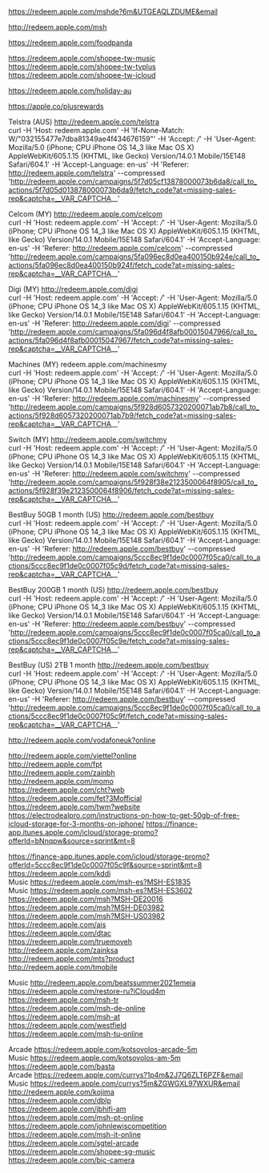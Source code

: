 https://redeem.apple.com/mshde?6m&UTGEAQLZDUME&email  

http://redeem.apple.com/msh  

https://redeem.apple.com/foodpanda  

https://redeem.apple.com/shopee-tw-music  
https://redeem.apple.com/shopee-tw-tvplus  
https://redeem.apple.com/shopee-tw-icloud  

https://redeem.apple.com/holiday-au  

https://apple.co/plusrewards  

Telstra (AUS) http://redeem.apple.com/telstra  
curl -H 'Host: redeem.apple.com' -H 'If-None-Match: W/"032155477e7dba81349ae4f434676159"' -H 'Accept: */*' -H 'User-Agent: Mozilla/5.0 (iPhone; CPU iPhone OS 14_3 like Mac OS X) AppleWebKit/605.1.15 (KHTML, like Gecko) Version/14.0.1 Mobile/15E148 Safari/604.1' -H 'Accept-Language: en-us' -H 'Referer: http://redeem.apple.com/telstra' --compressed 'http://redeem.apple.com/campaigns/5f7d05cf13878000073b6da8/call_to_actions/5f7d05d013878000073b6da9/fetch_code?at=missing-sales-rep&captcha=__VAR_CAPTCHA__'  


Celcom (MY) http://redeem.apple.com/celcom  
curl -H 'Host: redeem.apple.com' -H 'Accept: */*' -H 'User-Agent: Mozilla/5.0 (iPhone; CPU iPhone OS 14_3 like Mac OS X) AppleWebKit/605.1.15 (KHTML, like Gecko) Version/14.0.1 Mobile/15E148 Safari/604.1' -H 'Accept-Language: en-us' -H 'Referer: http://redeem.apple.com/celcom' --compressed 'http://redeem.apple.com/campaigns/5fa096ec8d0ea400150b924e/call_to_actions/5fa096ec8d0ea400150b924f/fetch_code?at=missing-sales-rep&captcha=__VAR_CAPTCHA__'  

Digi (MY) http://redeem.apple.com/digi  
curl -H 'Host: redeem.apple.com' -H 'Accept: */*' -H 'User-Agent: Mozilla/5.0 (iPhone; CPU iPhone OS 14_3 like Mac OS X) AppleWebKit/605.1.15 (KHTML, like Gecko) Version/14.0.1 Mobile/15E148 Safari/604.1' -H 'Accept-Language: en-us' -H 'Referer: http://redeem.apple.com/digi' --compressed 'http://redeem.apple.com/campaigns/5fa096d4f8afb00015047966/call_to_actions/5fa096d4f8afb00015047967/fetch_code?at=missing-sales-rep&captcha=__VAR_CAPTCHA__'  

Machines (MY) redeem.apple.com/machinesmy  
curl -H 'Host: redeem.apple.com' -H 'Accept: */*'  -H 'User-Agent: Mozilla/5.0 (iPhone; CPU iPhone OS 14_3 like Mac OS X) AppleWebKit/605.1.15 (KHTML, like Gecko) Version/14.0.1 Mobile/15E148 Safari/604.1' -H 'Accept-Language: en-us' -H 'Referer: http://redeem.apple.com/machinesmy' --compressed 'http://redeem.apple.com/campaigns/5f928d6057320200071ab7b8/call_to_actions/5f928d6057320200071ab7b9/fetch_code?at=missing-sales-rep&captcha=__VAR_CAPTCHA__'  

Switch (MY) http://redeem.apple.com/switchmy  
curl -H 'Host: redeem.apple.com' -H 'Accept: */*'  -H 'User-Agent: Mozilla/5.0 (iPhone; CPU iPhone OS 14_3 like Mac OS X) AppleWebKit/605.1.15 (KHTML, like Gecko) Version/14.0.1 Mobile/15E148 Safari/604.1' -H 'Accept-Language: en-us' -H 'Referer: http://redeem.apple.com/switchmy' --compressed 'http://redeem.apple.com/campaigns/5f928f38e2123500064f8905/call_to_actions/5f928f39e2123500064f8906/fetch_code?at=missing-sales-rep&captcha=__VAR_CAPTCHA__'  


BestBuy 50GB 1 month (US) http://redeem.apple.com/bestbuy  
curl -H 'Host: redeem.apple.com' -H 'Accept: */*'  -H 'User-Agent: Mozilla/5.0 (iPhone; CPU iPhone OS 14_3 like Mac OS X) AppleWebKit/605.1.15 (KHTML, like Gecko) Version/14.0.1 Mobile/15E148 Safari/604.1' -H 'Accept-Language: en-us' -H 'Referer: http://redeem.apple.com/bestbuy' --compressed 'http://redeem.apple.com/campaigns/5ccc8ec9f1de0c0007f05ca0/call_to_actions/5ccc8ec9f1de0c0007f05c9d/fetch_code?at=missing-sales-rep&captcha=__VAR_CAPTCHA__'  


BestBuy 200GB 1 month (US) http://redeem.apple.com/bestbuy  
curl -H 'Host: redeem.apple.com' -H 'Accept: */*'  -H 'User-Agent: Mozilla/5.0 (iPhone; CPU iPhone OS 14_3 like Mac OS X) AppleWebKit/605.1.15 (KHTML, like Gecko) Version/14.0.1 Mobile/15E148 Safari/604.1' -H 'Accept-Language: en-us' -H 'Referer: http://redeem.apple.com/bestbuy' --compressed 'http://redeem.apple.com/campaigns/5ccc8ec9f1de0c0007f05ca0/call_to_actions/5ccc8ec9f1de0c0007f05c9e/fetch_code?at=missing-sales-rep&captcha=__VAR_CAPTCHA__'  


BestBuy (US) 2TB 1 month http://redeem.apple.com/bestbuy  
curl -H 'Host: redeem.apple.com' -H 'Accept: */*'  -H 'User-Agent: Mozilla/5.0 (iPhone; CPU iPhone OS 14_3 like Mac OS X) AppleWebKit/605.1.15 (KHTML, like Gecko) Version/14.0.1 Mobile/15E148 Safari/604.1' -H 'Accept-Language: en-us' -H 'Referer: http://redeem.apple.com/bestbuy' --compressed 'http://redeem.apple.com/campaigns/5ccc8ec9f1de0c0007f05ca0/call_to_actions/5ccc8ec9f1de0c0007f05c9f/fetch_code?at=missing-sales-rep&captcha=__VAR_CAPTCHA__'
 
http://redeem.apple.com/vodafoneuk?online  

http://redeem.apple.com/viettel?online  
http://redeem.apple.com/fpt  
http://redeem.apple.com/zainbh  
http://redeem.apple.com/momo  
https://redeem.apple.com/cht?web  
https://redeem.apple.com/fet?3Mofficial  
https://redeem.apple.com/twm?website  
https://electrodealpro.com/instructions-on-how-to-get-50gb-of-free-icloud-storage-for-3-months-on-iphone/ 
https://finance-app.itunes.apple.com/icloud/storage-promo?offerId=bNnqpw&source=sprint&mt=8  

https://finance-app.itunes.apple.com/icloud/storage-promo?offerId=5ccc8ec9f1de0c0007f05c9f&source=sprint&mt=8  
https://redeem.apple.com/kddi  
Music https://redeem.apple.com/msh-es?MSH-ES1835  
Music https://redeem.apple.com/msh-es?MSH-ES3602  
https://redeem.apple.com/msh?MSH-DE20016  
https://redeem.apple.com/msh?MSH-DE03982  
https://redeem.apple.com/msh?MSH-US03982  
https://redeem.apple.com/ais  
https://redeem.apple.com/dtac  
https://redeem.apple.com/truemoveh  
http://redeem.apple.com/zainksa  
http://redeem.apple.com/mts?product  
http://redeem.apple.com/tmobile  

Music http://redeem.apple.com/beatssummer2021emeia  
https://redeem.apple.com/restore-ru?iCloud4m  
https://redeem.apple.com/msh-tr  
https://redeem.apple.com/msh-de-online  
https://redeem.apple.com/msh-at  
https://redeem.apple.com/westfield  
https://redeem.apple.com/msh-tu-online  
  
Arcade https://redeem.apple.com/kotsovolos-arcade-5m  
Music https://redeem.apple.com/kotsovolos-am-5m  
https://redeem.apple.com/basta  
Arcade https://redeem.apple.com/currys?1p4m&2J7Q6ZLT6PZF&email  
Music https://redeem.apple.com/currys?5m&ZGWGXL97WXUR&email  
http://redeem.apple.com/kojima  
https://redeem.apple.com/dblp  
https://redeem.apple.com/jbhifi-am  
https://redeem.apple.com/msh-pt-online  
https://redeem.apple.com/johnlewiscompetition  
https://redeem.apple.com/msh-it-online  
https://redeem.apple.com/sgtel-arcade  
https://redeem.apple.com/shopee-sg-music  
https://redeem.apple.com/bic-camera  

